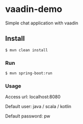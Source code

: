 # vaadin-demo
Simple chat application with vaadin
## Install
```bash
$ mvn clean install
```
### Run
```bash
$ mvn spring-boot:run
```
### Usage
Access url: localhost:8080

Default user: java / scala / kotlin

Default password: pw